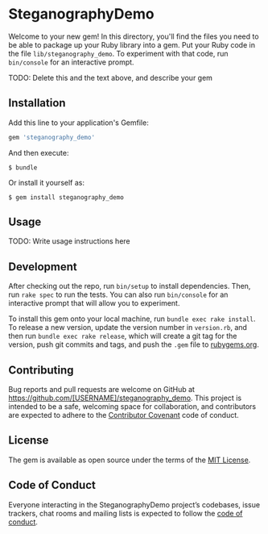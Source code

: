 # SteganographyDemo

Welcome to your new gem! In this directory, you'll find the files you need to be able to package up your Ruby library into a gem. Put your Ruby code in the file `lib/steganography_demo`. To experiment with that code, run `bin/console` for an interactive prompt.

TODO: Delete this and the text above, and describe your gem

## Installation

Add this line to your application's Gemfile:

```ruby
gem 'steganography_demo'
```

And then execute:

    $ bundle

Or install it yourself as:

    $ gem install steganography_demo

## Usage

TODO: Write usage instructions here

## Development

After checking out the repo, run `bin/setup` to install dependencies. Then, run `rake spec` to run the tests. You can also run `bin/console` for an interactive prompt that will allow you to experiment.

To install this gem onto your local machine, run `bundle exec rake install`. To release a new version, update the version number in `version.rb`, and then run `bundle exec rake release`, which will create a git tag for the version, push git commits and tags, and push the `.gem` file to [rubygems.org](https://rubygems.org).

## Contributing

Bug reports and pull requests are welcome on GitHub at https://github.com/[USERNAME]/steganography_demo. This project is intended to be a safe, welcoming space for collaboration, and contributors are expected to adhere to the [Contributor Covenant](http://contributor-covenant.org) code of conduct.

## License

The gem is available as open source under the terms of the [MIT License](https://opensource.org/licenses/MIT).

## Code of Conduct

Everyone interacting in the SteganographyDemo project’s codebases, issue trackers, chat rooms and mailing lists is expected to follow the [code of conduct](https://github.com/[USERNAME]/steganography_demo/blob/master/CODE_OF_CONDUCT.md).

